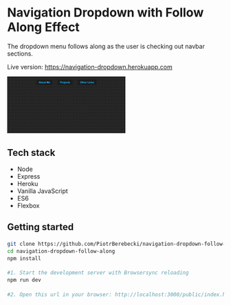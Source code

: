 # Navigation Dropdown with Follow Along Effect

The dropdown menu follows along as the user is checking out navbar sections.

Live version: https://navigation-dropdown.herokuapp.com

<img src="./src/graphics/screencast.gif" width="275px" height="auto">

## Tech stack
* Node
* Express
* Heroku
* Vanilla JavaScript
* ES6
* Flexbox

## Getting started

```sh
git clone https://github.com/PiotrBerebecki/navigation-dropdown-follow-along.git
cd navigation-dropdown-follow-along
npm install

#1. Start the development server with Browsersync reloading
npm run dev

#2. Open this url in your browser: http://localhost:3000/public/index.html
```
